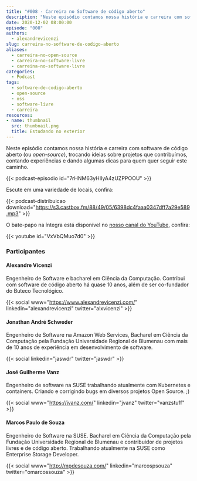 ```yaml
---
title: "#008 - Carreira no Software de código aberto"
description: "Neste episódio contamos nossa história e carreira com software de código aberto, contando experiências e dando dicas para quem quer seguir este caminho."
date: 2020-12-02 08:00:00
episode: "008"
authors:
  - alexandrevicenzi
slug: carreira-no-software-de-codigo-aberto
aliases:
  - carreira-no-open-source
  - carreira-no-software-livre
  - carreina-no-software-livre
categories:
  - Podcast
tags:
  - software-de-codigo-aberto
  - open-source
  - oss
  - software-livre
  - carreira
resources:
- name: thumbnail
  src: thumbnail.png
  title: Estudando no exterior
---
```


Neste episódio contamos nossa história e carreira com software de código aberto (ou *open-source*), trocando ideias sobre projetos que contribuímos, contando experiências e dando algumas dicas para quem quer seguir este caminho.
<!--more-->
{{< podcast-episodio id="7rHNM63yHIIyA4zUZPPOOU" >}}

Escute em uma variedade de locais, confira:

{{< podcast-distribuicao download="https://s3.castbox.fm/88/49/05/6398dc4faaa0347dff7a29e589.mp3" >}}

O bate-papo na íntegra está disponível no [nosso canal do YouTube](https://www.youtube.com/butecotech), confira:

{{< youtube id="VxVbQMuo7d0" >}}

### Participantes

#### Alexandre Vicenzi

Engenheiro de Software e bacharel em Ciência da Computação. Contribui com software de código aberto há quase 10 anos, além de ser co-fundador do Buteco Tecnológico.

{{< social www="https://www.alexandrevicenzi.com/" linkedin="alexandrevicenzi" twitter="alxvicenzi" >}}

#### Jonathan André Schweder

Engenheiro de Software na Amazon Web Services, Bacharel em Ciência da Computação pela Fundação Universidade Regional de Blumenau com mais de 10 anos de experiência em desenvolvimento de software.

{{< social linkedin="jaswdr" twitter="jaswdr" >}}

#### José Guilherme Vanz

Engenheiro de software na SUSE trabalhando atualmente com Kubernetes e containers. Criando e corrigindo bugs em diversos projetos Open Source. ;)

{{< social www="https://jvanz.com/" linkedin="jvanz" twitter="vanzstuff" >}}

#### Marcos Paulo de Souza

Engenheiro de Software na SUSE. Bacharel em Ciência da Computação pela Fundação Universidade Regional de Blumenau e contribuidor de projetos livres e de código aberto. Trabalhando atualmente na SUSE como Enterprise Storage Developer.

{{< social www="http://mpdesouza.com/" linkedin="marcospsouza" twitter="omarcossouza" >}}
